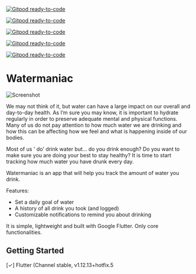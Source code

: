 [![Gitpod ready-to-code](https://img.shields.io/badge/Gitpod-ready--to--code-blue?logo=gitpod)](https://gitpod.io/#https://github.com/artrmz/watermaniac)

[![Gitpod ready-to-code](https://img.shields.io/badge/Gitpod-ready--to--code-blue?logo=gitpod)](https://gitpod.io/#https://github.com/artrmz/watermaniac)

[![Gitpod ready-to-code](https://img.shields.io/badge/Gitpod-ready--to--code-blue?logo=gitpod)](https://gitpod.io/#https://github.com/artrmz/watermaniac)

[![Gitpod ready-to-code](https://img.shields.io/badge/Gitpod-ready--to--code-blue?logo=gitpod)](https://gitpod.io/#https://github.com/artrmz/watermaniac)

[![Gitpod ready-to-code](https://img.shields.io/badge/Gitpod-ready--to--code-blue?logo=gitpod)](https://gitpod.io/#https://github.com/artrmz/watermaniac)

# Watermaniac

![Screenshot](/images/watermaniac.jpeg)

We may not think of it, but water can have a large impact on our overall and day-to-day health. As I’m sure you may know, it is important to hydrate regularly in order to preserve adequate mental and physical functions. Many of us do not pay attention to how much water we are drinking and how this can be affecting how we feel and what is happening inside of our bodies.

Most of us ' do' drink water but... do you drink enough? Do you want to make sure you are doing your best to stay healthy? It is time to start tracking how much water you have drunk every day.

Watermaniac is an app that will help you track the amount of water you drink.

Features:
- Set a daily goal of water
- A history of all drink you took (and logged)
- Customizable notifications to remind you about drinking

It is simple, lightweight and built with Google Flutter. Only core functionalities.

## Getting Started

[✓] Flutter (Channel stable, v1.12.13+hotfix.5
